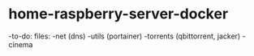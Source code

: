 # home-raspberry-server-docker

-to-do:
  files:
   -net (dns)
   -utils (portainer)
   -torrents (qbittorrent, jacker)
   -cinema
